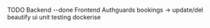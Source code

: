 TODO
Backend --done
Frontend
  Authguards
  bookings -> update/del
  beautify ui
  unit testing
  dockerise
